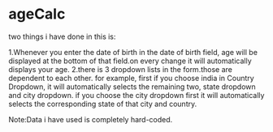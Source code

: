 # ageCalc
two things i have done in this is:

1.Whenever you enter the date of birth in the date of birth field, age will be displayed at the bottom of that field.on every change it will automatically displays your age.
2.there is 3 dropdown lists in the form.those are dependent to each other.
for example, first if you choose india in Country Dropdown, it will automatically selects the remaining two, state dropdown and city dropdown.
if you choose the city dropdown first it will automatically selects the corresponding state of that city and country.

Note:Data i have used is completely hard-coded.
